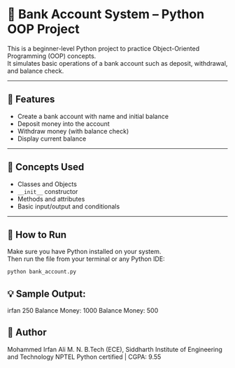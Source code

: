 # 🏦 Bank Account System – Python OOP Project

This is a beginner-level Python project to practice Object-Oriented Programming (OOP) concepts.  
It simulates basic operations of a bank account such as deposit, withdrawal, and balance check.

---

## 📌 Features

- Create a bank account with name and initial balance
- Deposit money into the account
- Withdraw money (with balance check)
- Display current balance

---

## 🧠 Concepts Used

- Classes and Objects  
- `__init__` constructor  
- Methods and attributes  
- Basic input/output and conditionals

---

## 🔧 How to Run

Make sure you have Python installed on your system.  
Then run the file from your terminal or any Python IDE:

```bash
python bank_account.py
```

## 💡 Sample Output:

irfan
250
Balance Money: 1000
Balance Money: 500

## 🚀 Author

Mohammed Irfan Ali M. N.
B.Tech (ECE), Siddharth Institute of Engineering and Technology
NPTEL Python certified | CGPA: 9.55
